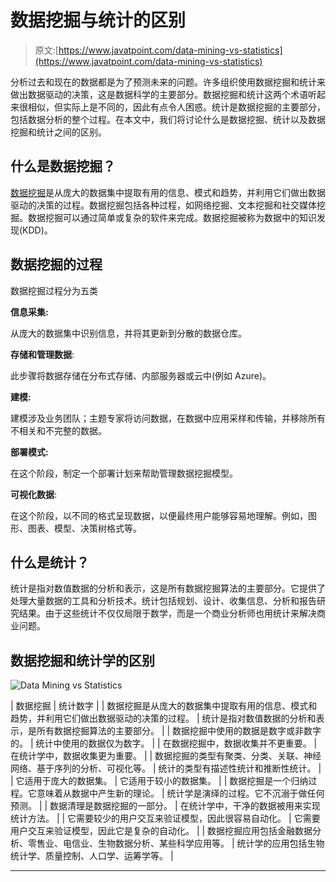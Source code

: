 # 数据挖掘与统计的区别

> 原文:[https://www.javatpoint.com/data-mining-vs-statistics](https://www.javatpoint.com/data-mining-vs-statistics)

分析过去和现在的数据都是为了预测未来的问题。许多组织使用数据挖掘和统计来做出数据驱动的决策，这是数据科学的主要部分。数据挖掘和统计这两个术语听起来很相似，但实际上是不同的，因此有点令人困惑。统计是数据挖掘的主要部分，包括数据分析的整个过程。在本文中，我们将讨论什么是数据挖掘、统计以及数据挖掘和统计之间的区别。

## 什么是数据挖掘？

[数据挖掘](https://www.javatpoint.com/data-mining)是从庞大的数据集中提取有用的信息、模式和趋势，并利用它们做出数据驱动的决策的过程。数据挖掘包括各种过程，如网络挖掘、文本挖掘和社交媒体挖掘。数据挖掘可以通过简单或复杂的软件来完成。数据挖掘被称为数据中的知识发现(KDD)。

## 数据挖掘的过程

数据挖掘过程分为五类

**信息采集:**

从庞大的数据集中识别信息，并将其更新到分散的数据仓库。

**存储和管理数据**:

此步骤将数据存储在分布式存储、内部服务器或云中(例如 Azure)。

**建模:**

建模涉及业务团队；主题专家将访问数据，在数据中应用采样和传输，并移除所有不相关和不完整的数据。

**部署模式:**

在这个阶段，制定一个部署计划来帮助管理数据挖掘模型。

**可视化数据**:

在这个阶段，以不同的格式呈现数据，以便最终用户能够容易地理解。例如，图形、图表、模型、决策树格式等。

## 什么是统计？

统计是指对数值数据的分析和表示，这是所有数据挖掘算法的主要部分。它提供了处理大量数据的工具和分析技术。统计包括规划、设计、收集信息、分析和报告研究结果。由于这些统计不仅仅局限于数学，而是一个商业分析师也用统计来解决商业问题。

## 数据挖掘和统计学的区别

![Data Mining vs Statistics](../Images/ee91b34121aa3c0d1a9da9a2994ae9ba.png)

| 数据挖掘 | 统计数字 |
| 数据挖掘是从庞大的数据集中提取有用的信息、模式和趋势，并利用它们做出数据驱动的决策的过程。 | 统计是指对数值数据的分析和表示，是所有数据挖掘算法的主要部分。 |
| 数据挖掘中使用的数据是数字或非数字的。 | 统计中使用的数据仅为数字。 |
| 在数据挖掘中，数据收集并不更重要。 | 在统计学中，数据收集更为重要。 |
| 数据挖掘的类型有聚类、分类、关联、神经网络、基于序列的分析、可视化等。 | 统计的类型有描述性统计和推断性统计。 |
| 它适用于庞大的数据集。 | 它适用于较小的数据集。 |
| 数据挖掘是一个归纳过程。它意味着从数据中产生新的理论。 | 统计学是演绎的过程。它不沉溺于做任何预测。 |
| 数据清理是数据挖掘的一部分。 | 在统计学中，干净的数据被用来实现统计方法。 |
| 它需要较少的用户交互来验证模型，因此很容易自动化。 | 它需要用户交互来验证模型，因此它是复杂的自动化。 |
| 数据挖掘应用包括金融数据分析、零售业、电信业、生物数据分析、某些科学应用等。 | 统计学的应用包括生物统计学、质量控制、人口学、运筹学等。 |

* * *